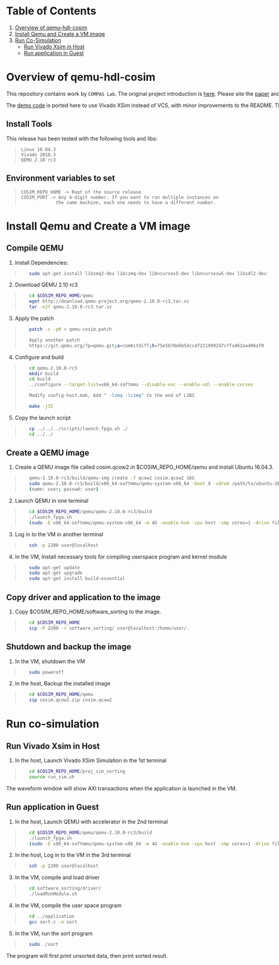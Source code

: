 <span style="display: inline-block;">

# Table of Contents
1. [Overview of qemu-hdl-cosim](#overview)
2. [Install Qemu and Create a VM image](#installhost)
3. [Run Co-Simulation](#runcosim)
    - [Run Vivado Xsim in Host](#runxsim)
    - [Run application in Guest](#runapp)

<a name="overview"></a>
# Overview of qemu-hdl-cosim

This repository contains work by `COMPAS Lab`. The original project introduction is [here](http://compas.cs.stonybrook.edu/projects/fpgacloud/vm-hdl-cosim/). Please site the [paper](http://compas.cs.stonybrook.edu/~shcho/publication/FPGA_2018_CoSim.pdf) and watch the [presentation](http://www.isfpga.org/fpga2018/slides/2-3.pptx).

The [demo code](https://compas.cs.stonybrook.edu/wordpress/wp-content/uploads/2018/02/cosim_release_fpga2018.tar.gz) is ported here to use Vivado XSim instead of VCS, with minor improvements to the README.
This example source release is the cosim demo for an accelerated sorting application.

Install Tools
----------------------------
This release has been tested with the following tools and libs:
>
>```
>Linux 18.04.3
>Vivado 2018.3
>QEMU 2.10 rc3
>```

Environment variables to set
----------------------------
>
>```
>COSIM_REPO_HOME -> Root of the source release
>COSIM_PORT -> Any 4-digit number. If you want to run multiple instances on 
>              the same machine, each one needs to have a different number.
>```

<a name="installhost"></a>
# Install Qemu and Create a VM image

Compile QEMU
----------------------------
1. Install Dependencies:
>
>```bash
>    sudo apt-get install libzmq3-dev libczmq-dev libncurses5-dev libncursesw5-dev libsdl2-dev

2. Download QEMU 2.10 rc3

>
>```bash
>    cd $COSIM_REPO_HOME/qemu
>    wget http://download.qemu-project.org/qemu-2.10.0-rc3.tar.xz
>    tar -xJf qemu-2.10.0-rc3.tar.xz

3. Apply the patch

>
>```bash
>    patch -s -p0 < qemu-cosim.patch
>
>    Apply another patch
>    https://git.qemu.org/?p=qemu.git;a=commitdiff;h=75e5b70e6b5dcc4f2219992d7cffa462aa406af0

4. Configure and build

>
>```bash
>    cd qemu-2.10.0-rc3
>    mkdir build
>    cd build
>    ../configure --target-list=x86_64-softmmu --disable-vnc --enable-sdl --enable-curses
>
>    Modify config-host.mak, Add " -lzmq -lczmq" to the end of LIBS
>
>    make -j32

5. Copy the launch script

>
>```bash
>    cp ../../../scripts/launch_fpga.sh ./
>    cd ../../

Create a QEMU image
----------------------------
1. Create a QEMU image file called cosim.qcow2 in $COSIM_REPO_HOME/qemu and install Ubuntu 16.04.3.

>
>```bash
>    qemu-2.10.0-rc3/build/qemu-img create -f qcow2 cosim.qcow2 16G
>    sudo qemu-2.10.0-rc3/build/x86_64-softmmu/qemu-system-x86_64 -boot d -cdrom /path/to/ubuntu-16.04.6-server-amd64.iso -smp cpus=2 -accel kvm -m 4096 -hda cosim.qcow2
>    (name: user; passwd: user)

2. Launch QEMU in one terminal

>
>```bash
>    cd $COSIM_REPO_HOME/qemu/qemu-2.10.0-rc3/build
>    ./launch_fpga.sh
>    (sudo -E x86_64-softmmu/qemu-system-x86_64 -m 4G -enable-kvm -cpu host -smp cores=1 -drive file=../../cosim.qcow2,cache=writethrough -device accelerator-pcie -redir tcp:2200::22 -display none)

3. Log in to the VM in another terminal

>
>```bash
>    ssh -p 2200 user@localhost

4. In the VM, Install necessary tools for compiling userspace program and kernel module

>
>```bash
>    sudo apt-get update
>    sudo apt-get upgrade
>    sudo apt-get install build-essential

Copy driver and application to the image
----------------------------
1. Copy $COSIM_REPO_HOME/software_sorting to the image.

>
>```bash
>    cd $COSIM_REPO_HOME
>    scp -P 2200 -r software_sorting/ user@localhost:/home/user/.

Shutdown and backup the image
----------------------------
1. In the VM, shutdown the VM

>
>```bash
>    sudo poweroff

2. In the host, Backup the installed image
>
>```bash
>    cd $COSIM_REPO_HOME/qemu
>    zip cosim.qcow2.zip cosim.qcow2


<a name="runcosim"></a>
# Run co-simulation

<a name="runxsim"></a>
## Run Vivado Xsim in Host

1. In the host, Launch Vivado XSim Simulation in the 1st terminal

>
>```bash
>    cd $COSIM_REPO_HOME/proj_sim_sorting
>    source run_sim.sh

The waveform window will show AXI transactions when the application is launched in the VM.

<a name="runapp"></a>
## Run application in Guest

1. In the host, Launch QEMU with accelerator in the 2nd terminal

>
>```bash
>    cd $COSIM_REPO_HOME/qemu/qemu-2.10.0-rc3/build
>    ./launch_fpga.sh
>    (sudo -E x86_64-softmmu/qemu-system-x86_64 -m 4G -enable-kvm -cpu host -smp cores=1 -drive file=../../cosim.qcow2,cache=writethrough -device accelerator-pcie -redir tcp:2200::22 -display none)

2. In the host, Log in to the VM in the 3rd terminal

>
>```bash
>    ssh -p 2200 user@localhost

3. In the VM, compile and load driver

>
>```bash
>    cd software_sorting/driver/
>    ./loadRunModule.sh

4. In the VM, compile the user space program

>
>```bash
>    cd ../application
>    gcc sort.c -o sort

5. In the VM, run the sort program

>
>```bash
>    sudo ./sort

The program will first print unsorted data, then print sorted result.




